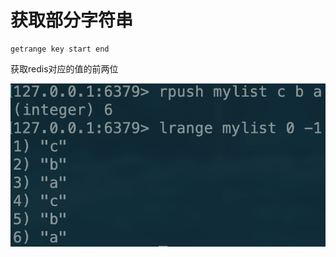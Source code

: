 # 获取部分字符串

```text
getrange key start end
```

获取redis对应的值的前两位

![](../../.gitbook/assets/image%20%2828%29.png)



